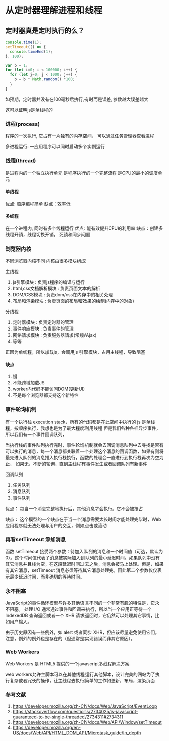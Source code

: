 # 从定时器理解进程和线程

## 定时器真是定时执行的么？

```js
console.time(1);
setTimeout(() => {
  console.timeEnd(1);
}, 100);

var b = 1;
for (let i=0; i < 100000; i++) {
  for (let j=0; j < 1000; j++) {
    b = b * Math.random() *100;
  }
}
```

如预期，定时器并没有在100毫秒后执行,有时而是误差, 参数越大误差越大

这可以证明js是单线程的

### 进程(process)

程序的一次执行, 它占有一片独有的内存空间， 可以通过任务管理器查看进程

多进程运行: 一应用程序可以同时启动多个实例运行

### 线程(thread)

是进程内的一个独立执行单元
是程序执行的一个完整流程
是CPU的最小的调度单元

#### 单线程

优点: 顺序编程简单
缺点：效率低

#### 多线程

 在一个进程内, 同时有多个线程运行
优点: 能有效提升CPU的利用率
缺点：创建多线程开销，线程切换开销， 死锁和同步问题

### 浏览器内核

不同浏览器内核不同
内核由很多模块组成

主线程

1. js引擎模块 : 负责js程序的编译与运行
2. html,css文档解析模块 : 负责页面文本的解析
3. DOM/CSS模块 : 负责dom/css在内存中的相关处理
4. 布局和渲染模块 : 负责页面的布局和效果的绘制(内存中的对象)

分线程

1. 定时器模块 : 负责定时器的管理
2. 事件响应模块 : 负责事件的管理
3. 网络请求模块 : 负责服务器请求(常规/Ajax)
4. 等等

正因为单线程，所以加载js，会调用js 引擎模块，占用主线程，导致阻塞

#### 缺点

1. 慢
2. 不能跨域加载JS
3. worker内代码不能访问DOM(更新UI)
4. 不是每个浏览器都支持这个新特性

### 事件轮询机制

有一个执行栈 execution stack，所有的代码都是在此空间中执行的
js 是单线程，按顺序执行，我想也是为了最大程度利用线程 但是我们各种各样异步事件，所以我们有一个事件回调队列，

当执行栈的事件队列执行完时，事件轮询机制就会去回调消息队列中去寻找是否有可以执行的消息，每一个消息都关联着一个处理这个消息的回调函数，如果有则将最先进入队列的消息推入执行栈执行，函数的处理会一直进行到执行栈再次为空为止， 如果无，不断的轮询，直到主线程有事件发生或者回调队列有新事件

回调队列

1. 任务队列
2. 消息队列
3. 事件队列

优点：
每当一个消息完整地执行后，其他消息才会执行。它不会被抢占

缺点：
这个模型的一个缺点在于当一个消息需要太长时间才能处理完毕时，Web应用程序就无法处理与用户的交互，例如点击或滚动

### 再看setTimeout 添加消息

函数 setTimeout 接受两个参数：待加入队列的消息和一个时间值（可选，默认为 0）。这个时间值代表了消息被实际加入到队列的最小延迟时间。如果队列中没有其它消息并且栈为空，在这段延迟时间过去之后，消息会被马上处理。但是，如果有其它消息，setTimeout 消息必须等待其它消息处理完。因此第二个参数仅仅表示最少延迟时间，而非确切的等待时间。

### 永不阻塞

JavaScript的事件循环模型与许多其他语言不同的一个非常有趣的特性是，它永不阻塞。 处理 I/O 通常通过事件和回调来执行，所以当一个应用正等待一个 IndexedDB 查询返回或者一个 XHR 请求返回时，它仍然可以处理其它事情，比如用户输入。

由于历史原因有一些例外，如 alert 或者同步 XHR，但应该尽量避免使用它们。注意，例外的例外也是存在的（但通常是实现错误而非其它原因）。

### Web Workers

Web Workers 是 HTML5 提供的一个javascript多线程解决方案

web workers允许主脚本可以在其他线程运行其他脚本，设计完美的网站为了执行复杂或者冗长的操作，让主线程去执行简单的工作如更新，布局，渲染页面

### 参考文献

1. <https://developer.mozilla.org/zh-CN/docs/Web/JavaScript/EventLoop>
2. <https://stackoverflow.com/questions/2734025/is-javascript-guaranteed-to-be-single-threaded/2734311#2734311>
3. <https://developer.mozilla.org/zh-CN/docs/Web/API/Window/setTimeout>
4. <https://developer.mozilla.org/en-US/docs/Web/API/HTML_DOM_API/Microtask_guide/In_depth>
